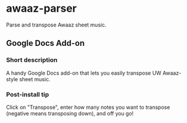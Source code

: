 # awaaz-parser
Parse and transpose Awaaz sheet music.

## Google Docs Add-on

### Short description

A handy Google Docs add-on that lets you easily transpose UW Awaaz-style sheet music.

### Post-install tip

Click on "Transpose", enter how many notes you want to transpose (negative means transposing down), and off you go!
